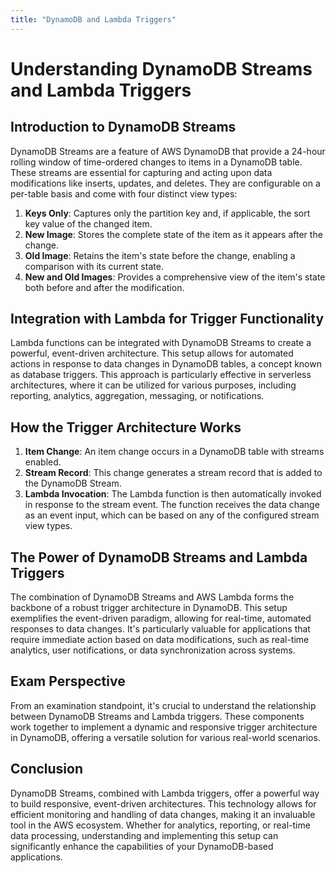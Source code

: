 ```yaml
---
title: "DynamoDB and Lambda Triggers"
---
```

# Understanding DynamoDB Streams and Lambda Triggers

## Introduction to DynamoDB Streams

DynamoDB Streams are a feature of AWS DynamoDB that provide a 24-hour rolling window of time-ordered changes to items in a DynamoDB table. These streams are essential for capturing and acting upon data modifications like inserts, updates, and deletes. They are configurable on a per-table basis and come with four distinct view types:

1. **Keys Only**: Captures only the partition key and, if applicable, the sort key value of the changed item.
2. **New Image**: Stores the complete state of the item as it appears after the change.
3. **Old Image**: Retains the item's state before the change, enabling a comparison with its current state.
4. **New and Old Images**: Provides a comprehensive view of the item's state both before and after the modification.

## Integration with Lambda for Trigger Functionality

Lambda functions can be integrated with DynamoDB Streams to create a powerful, event-driven architecture. This setup allows for automated actions in response to data changes in DynamoDB tables, a concept known as database triggers. This approach is particularly effective in serverless architectures, where it can be utilized for various purposes, including reporting, analytics, aggregation, messaging, or notifications.

## How the Trigger Architecture Works

1. **Item Change**: An item change occurs in a DynamoDB table with streams enabled.
2. **Stream Record**: This change generates a stream record that is added to the DynamoDB Stream.
3. **Lambda Invocation**: The Lambda function is then automatically invoked in response to the stream event. The function receives the data change as an event input, which can be based on any of the configured stream view types.

## The Power of DynamoDB Streams and Lambda Triggers

The combination of DynamoDB Streams and AWS Lambda forms the backbone of a robust trigger architecture in DynamoDB. This setup exemplifies the event-driven paradigm, allowing for real-time, automated responses to data changes. It's particularly valuable for applications that require immediate action based on data modifications, such as real-time analytics, user notifications, or data synchronization across systems.

## Exam Perspective

From an examination standpoint, it's crucial to understand the relationship between DynamoDB Streams and Lambda triggers. These components work together to implement a dynamic and responsive trigger architecture in DynamoDB, offering a versatile solution for various real-world scenarios.

## Conclusion

DynamoDB Streams, combined with Lambda triggers, offer a powerful way to build responsive, event-driven architectures. This technology allows for efficient monitoring and handling of data changes, making it an invaluable tool in the AWS ecosystem. Whether for analytics, reporting, or real-time data processing, understanding and implementing this setup can significantly enhance the capabilities of your DynamoDB-based applications.
